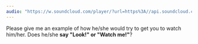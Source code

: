 ```yaml
---
audio: "https://w.soundcloud.com/player/?url=https%3A//api.soundcloud.com/tracks/1406306926%3Fsecret_token%3Ds-nQ7WMp3v3jL&color=%23ff5500&auto_play=true&hide_related=false&show_comments=true&show_user=true&show_reposts=false&show_teaser=true&visual=true"
---
```


Please give me an example of how he/she would try to get you to watch him/her. Does he/she <strong>say "Look!" or "Watch me!"</strong>?
